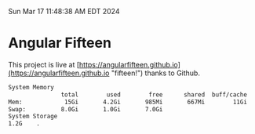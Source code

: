 Sun Mar 17 11:48:38 AM EDT 2024

# Angular Fifteen


This project is live at [https://angularfifteen.github.io](https://angularfifteen.github.io "fifteen!") thanks to Github.

```bash
System Memory
               total        used        free      shared  buff/cache   available
Mem:            15Gi       4.2Gi       985Mi       667Mi        11Gi        11Gi
Swap:          8.0Gi       1.0Gi       7.0Gi
System Storage
1.2G	.
